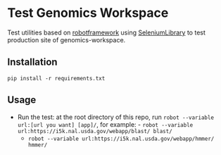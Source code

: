 # Test Genomics Workspace

Test utilities based on [robotframework](http://robotframework.org/) using [SeleniumLibrary](https://github.com/robotframework/SeleniumLibrary) to test production site of genomics-workspace.

## Installation

`pip install -r requirements.txt`

## Usage

- Run the test: at the root directory of this repo, run `robot --variable url:[url you want] [app]/`, for example:    - `robot --variable url:https://i5k.nal.usda.gov/webapp/blast/ blast/`
  - `robot --variable url:https://i5k.nal.usda.gov/webapp/hmmer/ hmmer/`
